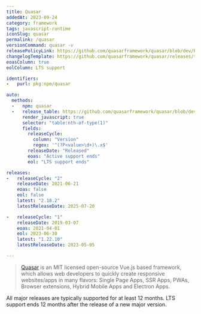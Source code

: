 ```yaml
---
title: Quasar
addedAt: 2023-09-24
category: framework
tags: javascript-runtime
iconSlug: quasar
permalink: /quasar
versionCommand: quasar -v
releasePolicyLink: https://github.com/quasarframework/quasar/blob/dev/ROADMAP.md#support-policy-and-schedule
changelogTemplate: https://github.com/quasarframework/quasar/releases/tag/quasar-v__LATEST__
eoasColumn: true
eolColumn: LTS support

identifiers:
-   purl: pkg:npm/quasar

auto:
  methods:
  -   npm: quasar
  -   release_table: https://github.com/quasarframework/quasar/blob/dev/ROADMAP.md
      render_javascript: true
      selector: "table:nth-of-type(1)"
      fields:
        releaseCycle:
          column: "Version"
          regex: '^(?P<value>\d+)\.x$'
        releaseDate: "Released"
        eoas: "Active support ends"
        eol: "LTS support ends"

releases:
-   releaseCycle: "2"
    releaseDate: 2021-06-21
    eoas: false
    eol: false
    latest: "2.18.2"
    latestReleaseDate: 2025-07-20

-   releaseCycle: "1"
    releaseDate: 2019-03-07
    eoas: 2021-04-01
    eol: 2023-06-30
    latest: "1.22.10"
    latestReleaseDate: 2023-05-05

---
```


> [Quasar](https://quasar.dev/) is an MIT licensed open-source Vue.js based framework, which allows
> web developers to quickly create responsive websites/apps in many flavors: Single Page Apps, SSR
> Apps, PWAs, Browser extensions, Hybrid Mobile Apps and Electron Apps.

All major releases are typically supported for at least 12 months. LTS support ends 12 months after
the release of a new major version.
